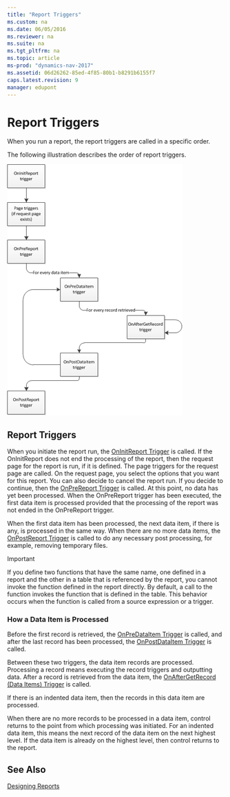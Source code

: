 ```yaml
---
title: "Report Triggers"
ms.custom: na
ms.date: 06/05/2016
ms.reviewer: na
ms.suite: na
ms.tgt_pltfrm: na
ms.topic: article
ms-prod: "dynamics-nav-2017"
ms.assetid: 06d26262-85ed-4f85-80b1-b8291b6155f7
caps.latest.revision: 9
manager: edupont
---
```

# Report Triggers
When you run a report, the report triggers are called in a specific order.  
  
 The following illustration describes the order of report triggers.  
  
 ![Order of report triggers](media/ReportTriggers.png "ReportTriggers")  
  
## Report Triggers  
 When you initiate the report run, the [OnInitReport Trigger](OnInitReport-Trigger.md) is called. If the OnInitReport does not end the processing of the report, then the request page for the report is run, if it is defined. The page triggers for the request page are called. On the request page, you select the options that you want for this report. You can also decide to cancel the report run. If you decide to continue, then the [OnPreReport Trigger](OnPreReport-Trigger.md) is called. At this point, no data has yet been processed. When the OnPreReport trigger has been executed, the first data item is processed provided that the processing of the report was not ended in the OnPreReport trigger.  
  
 When the first data item has been processed, the next data item, if there is any, is processed in the same way. When there are no more data items, the [OnPostReport Trigger](OnPostReport-Trigger.md) is called to do any necessary post processing, for example, removing temporary files.  
  
> [!IMPORTANT]  
>  If you define two functions that have the same name, one defined in a report and the other in a table that is referenced by the report, you cannot invoke the function defined in the report directly. By default, a call to the function invokes the function that is defined in the table. This behavior occurs when the function is called from a source expression or a trigger.  
  
### How a Data Item is Processed  
 Before the first record is retrieved, the [OnPreDataItem Trigger](OnPreDataItem-Trigger.md) is called, and after the last record has been processed, the [OnPostDataItem Trigger](OnPostDataItem-Trigger.md) is called.  
  
 Between these two triggers, the data item records are processed. Processing a record means executing the record triggers and outputting data. After a record is retrieved from the data item, the [OnAfterGetRecord \(Data Items\) Trigger](OnAfterGetRecord--Data-Items--Trigger.md) is called.  
  
 If there is an indented data item, then the records in this data item are processed.  
  
 When there are no more records to be processed in a data item, control returns to the point from which processing was initiated. For an indented data item, this means the next record of the data item on the next highest level. If the data item is already on the highest level, then control returns to the report.  
  
## See Also  
 [Designing Reports](Designing-Reports.md)